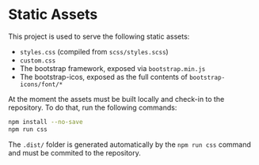 # Static Assets

This project is used to serve the following static assets:

- `styles.css` (compiled from `scss/styles.scss`)
- `custom.css`
- The bootstrap framework, exposed via `bootstrap.min.js`
- The bootstrap-icos, exposed as the full contents of `bootstrap-icons/font/*`

At the moment the assets must be built locally and check-in to the repository.
To do that, run the following commands:

```sh
npm install --no-save
npm run css
```

The `.dist/` folder is generated automatically by the `npm run css` command and must be commited to the repository.
